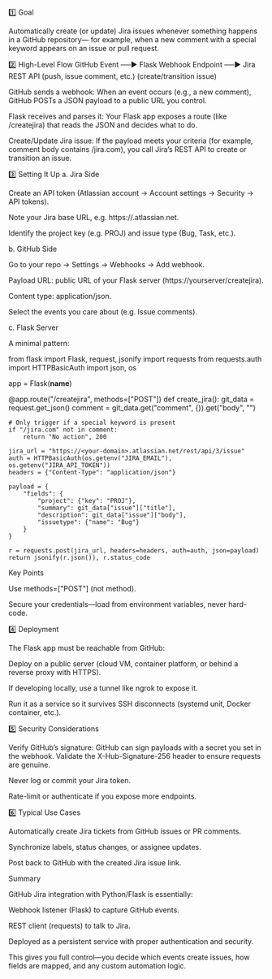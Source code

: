 1️⃣ Goal

Automatically create (or update) Jira issues whenever something happens in a GitHub repository—
for example, when a new comment with a special keyword appears on an issue or pull request.

2️⃣ High-Level Flow
GitHub Event  ──►  Flask Webhook Endpoint  ──►  Jira REST API
      (push, issue comment, etc.)            (create/transition issue)


GitHub sends a webhook:
When an event occurs (e.g., a new comment), GitHub POSTs a JSON payload to a public URL you control.

Flask receives and parses it:
Your Flask app exposes a route (like /createjira) that reads the JSON and decides what to do.

Create/Update Jira issue:
If the payload meets your criteria (for example, comment body contains /jira.com), you call Jira’s REST API to create or transition an issue.

3️⃣ Setting It Up
a. Jira Side

Create an API token (Atlassian account → Account settings → Security → API tokens).

Note your Jira base URL, e.g. https://<your-domain>.atlassian.net.

Identify the project key (e.g. PROJ) and issue type (Bug, Task, etc.).

b. GitHub Side

Go to your repo → Settings → Webhooks → Add webhook.

Payload URL: public URL of your Flask server (https://yourserver/createjira).

Content type: application/json.

Select the events you care about (e.g. Issue comments).

c. Flask Server

A minimal pattern:

from flask import Flask, request, jsonify
import requests
from requests.auth import HTTPBasicAuth
import json, os

app = Flask(__name__)

@app.route("/createjira", methods=["POST"])
def create_jira():
    git_data = request.get_json()
    comment = git_data.get("comment", {}).get("body", "")

    # Only trigger if a special keyword is present
    if "/jira.com" not in comment:
        return "No action", 200

    jira_url = "https://<your-domain>.atlassian.net/rest/api/3/issue"
    auth = HTTPBasicAuth(os.getenv("JIRA_EMAIL"), os.getenv("JIRA_API_TOKEN"))
    headers = {"Content-Type": "application/json"}

    payload = {
        "fields": {
            "project": {"key": "PROJ"},
            "summary": git_data["issue"]["title"],
            "description": git_data["issue"]["body"],
            "issuetype": {"name": "Bug"}
        }
    }

    r = requests.post(jira_url, headers=headers, auth=auth, json=payload)
    return jsonify(r.json()), r.status_code


Key Points

Use methods=["POST"] (not method).

Secure your credentials—load from environment variables, never hard-code.

4️⃣ Deployment

The Flask app must be reachable from GitHub:

Deploy on a public server (cloud VM, container platform, or behind a reverse proxy with HTTPS).

If developing locally, use a tunnel like ngrok to expose it.

Run it as a service so it survives SSH disconnects (systemd unit, Docker container, etc.).

5️⃣ Security Considerations

Verify GitHub’s signature:
GitHub can sign payloads with a secret you set in the webhook.
Validate the X-Hub-Signature-256 header to ensure requests are genuine.

Never log or commit your Jira token.

Rate-limit or authenticate if you expose more endpoints.

6️⃣ Typical Use Cases

Automatically create Jira tickets from GitHub issues or PR comments.

Synchronize labels, status changes, or assignee updates.

Post back to GitHub with the created Jira issue link.

Summary

GitHub Jira integration with Python/Flask is essentially:

Webhook listener (Flask) to capture GitHub events.

REST client (requests) to talk to Jira.

Deployed as a persistent service with proper authentication and security.

This gives you full control—you decide which events create issues, how fields are mapped, and any custom automation logic.

